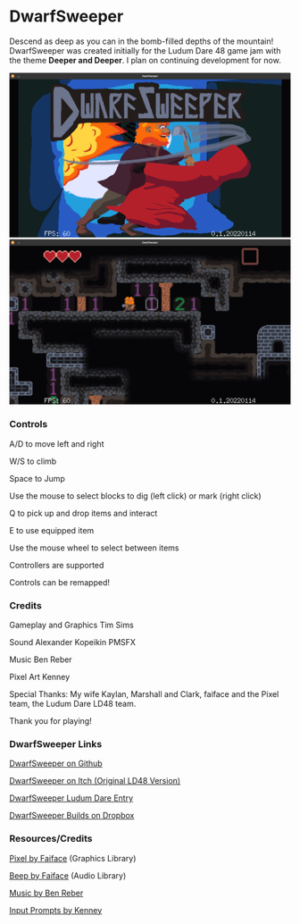 # DwarfSweeper

Descend as deep as you can in the bomb-filled depths of the mountain! DwarfSweeper was created initially for the Ludum Dare 48 game jam with the theme **Deeper and Deeper**. I plan on continuing development for now.

![Mainmenu](splash%20screen.png)
![Gameplay](screen1.png)

### Controls

A/D to move left and right

W/S to climb

Space to Jump

Use the mouse to select blocks to dig (left click) or mark (right click)

Q to pick up and drop items and interact

E to use equipped item

Use the mouse wheel to select between items

Controllers are supported

Controls can be remapped!

### Credits

Gameplay and Graphics
Tim Sims

Sound
Alexander Kopeikin
PMSFX

Music
Ben Reber

Pixel Art
Kenney

Special Thanks:
My wife Kaylan,
Marshall and Clark,
faiface and the Pixel team,
the Ludum Dare LD48 team.

Thank you for playing!

### DwarfSweeper Links

[DwarfSweeper on Github](https://github.com/timsims1717/dwarf-sweeper)

[DwarfSweeper on Itch (Original LD48 Version)](https://thetimsims.itch.io/dwarfsweeper)

[DwarfSweeper Ludum Dare Entry](https://ldjam.com/events/ludum-dare/48/dwarfsweeper)

[DwarfSweeper Builds on Dropbox](https://www.dropbox.com/scl/fo/zvga0ibw5wsm9th2os3ht/h?dl=0&rlkey=9zdbzhqyvisrixwpwtcrdel8j)

### Resources/Credits

[Pixel by Faiface](https://github.com/faiface/pixel) (Graphics Library)

[Beep by Faiface](https://github.com/faiface/beep) (Audio Library)

[Music by Ben Reber](https://soundcloud.com/user-411047148)

[Input Prompts by Kenney](https://kenney-assets.itch.io/input-prompts-pixel-16)
